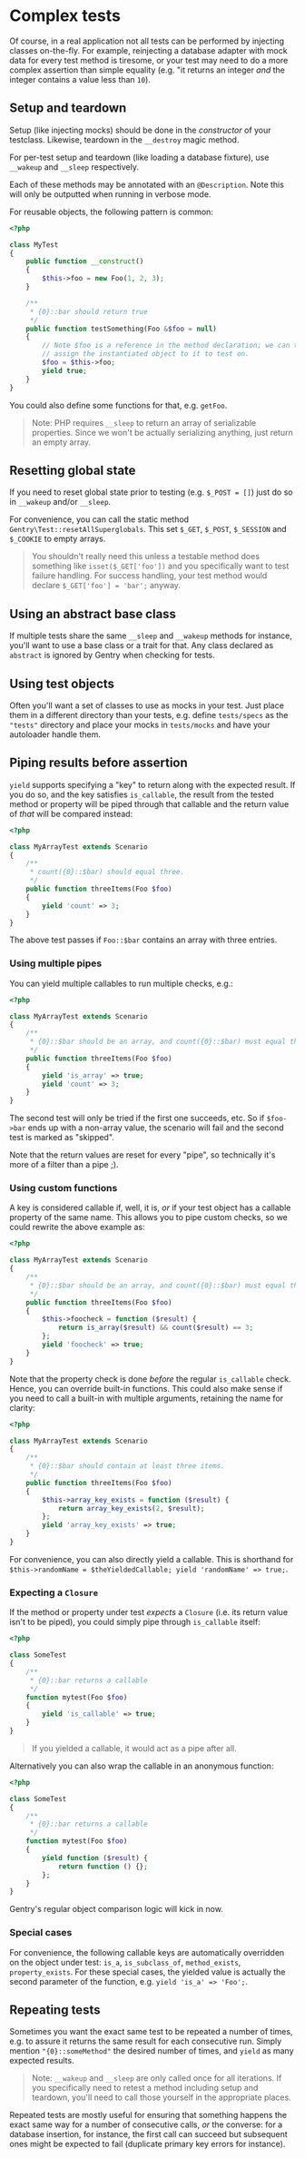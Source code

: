 # Complex tests
Of course, in a real application not all tests can be performed by injecting
classes on-the-fly. For example, reinjecting a database adapter with mock data
for every test method is tiresome, or your test may need to do a more complex
assertion than simple equality (e.g. "it returns an integer _and_ the integer
contains a value less than `10`).

## Setup and teardown
Setup (like injecting mocks) should be done in the _constructor_ of your
testclass. Likewise, teardown in the `__destroy` magic method.

For per-test setup and teardown (like loading a database fixture), use
`__wakeup` and `__sleep` respectively.

Each of these methods may be annotated with an `@Description`. Note this will
only be outputted when running in verbose mode.

For reusable objects, the following pattern is common:

```php
<?php

class MyTest
{
    public function __construct()
    {
        $this->foo = new Foo(1, 2, 3);
    }

    /**
     * {0}::bar should return true
     */
    public function testSomething(Foo &$foo = null)
    {
        // Note $foo is a reference in the method declaration; we can thus
        // assign the instantiated object to it to test on.
        $foo = $this->foo;
        yield true;
    }
}
```

You could also define some functions for that, e.g. `getFoo`.

> Note: PHP requires `__sleep` to return an array of serializable properties.
> Since we won't be actually serializing anything, just return an empty array.

## Resetting global state
If you need to reset global state prior to testing (e.g. `$_POST = []`) just do
so in `__wakeup` and/or `__sleep`.

For convenience, you can call the static method
`Gentry\Test::resetAllSuperglobals`. This set `$_GET`, `$_POST`, `$_SESSION`
and `$_COOKIE` to empty arrays.

> You shouldn't really need this unless a testable method does something like
> `isset($_GET['foo'])` and you specifically want to test failure handling. For
> success handling, your test method would declare `$_GET['foo'] = 'bar';`
> anyway.

## Using an abstract base class
If multiple tests share the same `__sleep` and `__wakeup` methods for instance,
you'll want to use a base class or a trait for that. Any class declared as
`abstract` is ignored by Gentry when checking for tests.

## Using test objects
Often you'll want a set of classes to use as mocks in your test. Just place them
in a different directory than your tests, e.g. define `tests/specs` as the
`"tests"` directory and place your mocks in `tests/mocks` and have your
autoloader handle them.

## Piping results before assertion
`yield` supports specifying a "key" to return along with the expected result.
If you do so, and the key satisfies `is_callable`, the result from the tested
method or property will be piped through that callable and the return value of
_that_ will be compared instead:

```php
<?php

class MyArrayTest extends Scenario
{
    /**
     * count({0}::$bar) should equal three.
     */
    public function threeItems(Foo $foo)
    {
        yield 'count' => 3;
    }
}
```

The above test passes if `Foo::$bar` contains an array with three entries.

### Using multiple pipes
You can yield multiple callables to run multiple checks, e.g.:

```php
<?php

class MyArrayTest extends Scenario
{
    /**
     * {0}::$bar should be an array, and count({0}::$bar) must equal three.
     */
    public function threeItems(Foo $foo)
    {
        yield 'is_array' => true;
        yield 'count' => 3;
    }
}
```

The second test will only be tried if the first one succeeds, etc. So if
`$foo->bar` ends up with a non-array value, the scenario will fail and the
second test is marked as "skipped".

Note that the return values are reset for every "pipe", so technically it's more
of a filter than a pipe ;).

### Using custom functions
A key is considered callable if, well, it is, _or_ if your test object has a
callable property of the same name. This allows you to pipe custom checks, so we
could rewrite the above example as:

```php
<?php

class MyArrayTest extends Scenario
{
    /**
     * {0}::$bar should be an array, and count({0}::$bar) must equal three.
     */
    public function threeItems(Foo $foo)
    {
        $this->foocheck = function ($result) {
            return is_array($result) && count($result) == 3;
        };
        yield 'foocheck' => true;
    }
}
```

Note that the property check is done _before_ the regular `is_callable` check.
Hence, you can override built-in functions. This could also make sense if you
need to call a built-in with multiple arguments, retaining the name for clarity:

```php
<?php

class MyArrayTest extends Scenario
{
    /**
     * {0}::$bar should contain at least three items.
     */
    public function threeItems(Foo $foo)
    {
        $this->array_key_exists = function ($result) {
            return array_key_exists(2, $result);
        };
        yield 'array_key_exists' => true;
    }
}
```

For convenience, you can also directly yield a callable. This is shorthand for
`$this->randomName = $theYieldedCallable; yield 'randomName' => true;`.

### Expecting a `Closure`
If the method or property under test _expects_ a `Closure` (i.e. its return
value isn't to be piped), you could simply pipe through `is_callable` itself:

```php
<?php

class SomeTest
{
    /**
     * {0}::bar returns a callable
     */
    function mytest(Foo $foo)
    {
        yield 'is_callable' => true;
    }
}
```

> If you yielded a callable, it would act as a pipe after all.

Alternatively you can also wrap the callable in an anonymous function:

```php
<?php

class SomeTest
{
    /**
     * {0}::bar returns a callable
     */
    function mytest(Foo $foo)
    {
        yield function ($result) {
            return function () {};
        };
    }
}
```

Gentry's regular object comparison logic will kick in now.

### Special cases
For convenience, the following callable keys are automatically overridden on the
object under test: `is_a`, `is_subclass_of`, `method_exists`, `property_exists`.
For these special cases, the yielded value is actually the second parameter of
the function, e.g. `yield 'is_a' => 'Foo';`.

## Repeating tests
Sometimes you want the exact same test to be repeated a number of times, e.g. to
assure it returns the same result for each consecutive run. Simply mention
`"{0}::someMethod"` the desired number of times, and `yield` as many expected
results.

> Note:  `__wakeup` and `__sleep` are only called once for all iterations. If
> you specifically need to retest a method including setup and teardown, you'll
> need to call those yourself in the appropriate places.

Repeated tests are mostly useful for ensuring that something happens the exact
same way for a number of consecutive calls, _or_ the converse: for a database
insertion, for instance, the first call can succeed but subsequent ones might be
expected to fail (duplicate primary key errors for instance).

